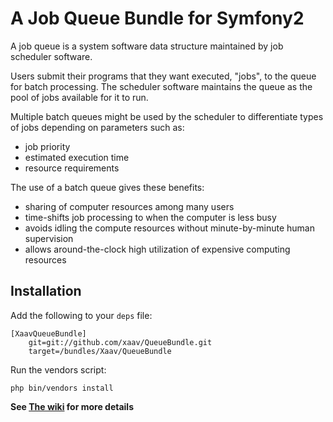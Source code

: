 # A Job Queue Bundle for Symfony2 #

A job queue is a system software data structure maintained by job scheduler software.

Users submit their programs that they want executed, "jobs", to the queue for batch processing. The scheduler software maintains the queue as the pool of jobs available for it to run.

Multiple batch queues might be used by the scheduler to differentiate types of jobs depending on parameters such as:

* job priority
* estimated execution time
* resource requirements

The use of a batch queue gives these benefits:

* sharing of computer resources among many users
* time-shifts job processing to when the computer is less busy
* avoids idling the compute resources without minute-by-minute human supervision
* allows around-the-clock high utilization of expensive computing resources

## Installation ##

Add the following to your `deps` file:

    [XaavQueueBundle]
        git=git://github.com/xaav/QueueBundle.git
        target=/bundles/Xaav/QueueBundle

Run the vendors script:

    php bin/vendors install


**See [The wiki][1] for more details**

[1]: https://github.com/xaav/QueueBundle/wiki 
[2]: http://en.wikipedia.org/wiki/Job_queue